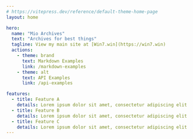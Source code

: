 ```yaml
---
# https://vitepress.dev/reference/default-theme-home-page
layout: home

hero:
  name: "Mio Archives"
  text: "Archives for best things"
  tagline: View my main site at [Win7.win](https://win7.win)
  actions:
    - theme: brand
      text: Markdown Examples
      link: /markdown-examples
    - theme: alt
      text: API Examples
      link: /api-examples

features:
  - title: Feature A
    details: Lorem ipsum dolor sit amet, consectetur adipiscing elit
  - title: Feature B
    details: Lorem ipsum dolor sit amet, consectetur adipiscing elit
  - title: Feature C
    details: Lorem ipsum dolor sit amet, consectetur adipiscing elit
---
```


